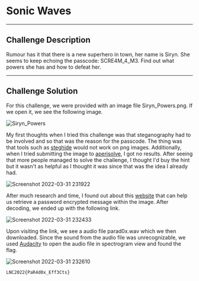# Sonic Waves

---

## Challenge Description 
Rumour has it that there is a new superhero in town, her name is Siryn. She seems to keep echoing the passcode: SCRE4M_4_M3. Find out what powers she has and how to defeat her.

---

## Challenge Solution
For this challenge, we were provided with an image file Siryn_Powers.png. If we open it, we see the following image.

![Siryn_Powers](https://user-images.githubusercontent.com/101789488/161089396-732730e5-88ac-44a3-a8e5-7c10b7767c9d.png)

My first thoughts when I tried this challenge was that steganography had to be involved and so that was the reason for the passcode. The thing was that tools such as [steghide](https://www.kali.org/tools/steghide/) would not work on png images. Additionally, when I tried submitting the image to [aperisolve](https://aperisolve.fr/), I got no results. After seeing that more people managed to solve the challenge, I thought I'd buy the hint but it wasn't as helpful as I thought it was since that was the idea I already had.

![Screenshot 2022-03-31 231922](https://user-images.githubusercontent.com/101789488/161090666-8105c3bc-8f31-424a-9f4d-d735c35a9335.png)

After much research and time, I found out about this [website](https://www.pelock.com/products/steganography-online-codec) that can help us retrieve a password encrypted message within the image. After decoding, we ended up with the following link.

![Screenshot 2022-03-31 232433](https://user-images.githubusercontent.com/101789488/161091689-134074d3-0521-434e-9bb7-031fb61c12d1.png)

Upon visiting the link, we see a audio file parad0x.wav which we then downloaded. Since the sound from the audio file was unrecognizable, we used [Audacity](https://www.audacityteam.org/download/) to open the audio file in spectrogram view and found the flag.

![Screenshot 2022-03-31 232610](https://user-images.githubusercontent.com/101789488/161092482-21363b48-7e5f-45d8-aa41-9a70a6ff160b.png)
```
LNC2022{PaR4d0x_Eff3Cts}
```